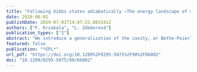 ```yaml
---
title: "Following Gibbs states adiabatically —The energy landscape of mean-field glassy systems"
date: 2010-06-01
publishDate: 2019-07-01T14:47:22.083141Z
authors: ["F. Krzakala", "L. Zdeborová"]
publication_types: ["2"]
abstract: "We introduce a generalization of the cavity, or Bethe-Peierls, method that allows to follow Gibbs states when an external parameter, e.g. the temperature, is adiabatically changed. This allows to obtain new quantitative results on the static and dynamic behavior of mean-field disordered systems such as models of glassy and amorphous materials or random constraint satisfaction problems. As a first application, we discuss the residual energy after a very slow annealing, the behavior of out-of-equilibrium states, and demonstrate the presence of temperature chaos in equilibrium. We also explore the energy landscape, and identify a new transition from a computationally easier canyons-dominated region to a harder valleys-dominated one."
featured: false
publication: "*EPL*"
url_pdf: "https://doi.org/10.1209%2F0295-5075%2F90%2F66002"
doi: "10.1209/0295-5075/90/66002"
---
```


